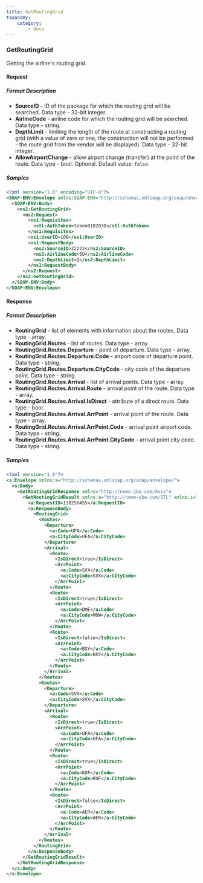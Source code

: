 ```yaml
---
title: GetRoutingGrid
taxonomy:
    category:
        - docs
---
```


### GetRoutingGrid

Getting the airline's routing grid.

#### Request

##### Format Description

-   **SourceID** - ID of the package for which the routing grid will be searched. Data type - 32-bit integer.
-   **AirlineCode** - airline code for which the routing grid will be searched. Data type - string.
-   **DepthLimit** - limiting the length of the route at constructing a routing grid (with a value of zero or one, the construction will not be performed - the route grid from the vendor will be displayed). Data type - 32-bit integer.
-   **AllowAirportChange** - allow airport change (transfer) at the point of the route. Data type - bool. Optional. Default value: <code>false</code>.

##### Samples

```xml
<?xml version="1.0" encoding="UTF-8"?>
<SOAP-ENV:Envelope xmlns:SOAP-ENV="http://schemas.xmlsoap.org/soap/envelope/" xmlns:ns1="http://nemo-ibe.com/STL" xmlns:ns2="http://nemo-ibe.com/Avia">
  <SOAP-ENV:Body>
    <ns2:GetRoutingGrid>
      <ns2:Request>
        <ns1:Requisites>
          <stl:AuthToken>token010203D</stl:AuthToken>
        </ns1:Requisites>
        <ns1:UserID>100</ns1:UserID>
        <ns1:RequestBody>
          <ns2:SourceID>22222</ns2:SourceID>
          <ns2:AirlineCode>SU</ns2:AirlineCode>
          <ns2:DepthLimit>2</ns2:DepthLimit>
        </ns1:RequestBody>
      </ns2:Request>
    </ns2:GetRoutingGrid>
  </SOAP-ENV:Body>
</SOAP-ENV:Envelope>
```

#### Response

##### Format Description


-   **RoutingGrid** - list of elements with information about the routes. Data type - array.
-   **RoutingGrid.Routes** - list of routes. Data type - array.
-   **RoutingGrid.Routes.Departure** - point of departure. Data type - array.
-   **RoutingGrid.Routes.Departure.Code** - airport code of departure point. Data type - string.
-   **RoutingGrid.Routes.Departure.CityCode** - city code of the departure point. Data type - string.
-   **RoutingGrid.Routes.Arrival** - list of arrival points. Data type - array.
-   **RoutingGrid.Routes.Arrival.Route** - arrival point of the route. Data type - array.
-   **RoutingGrid.Routes.Arrival.IsDirect** - attribute of a direct route. Data type - bool.
-   **RoutingGrid.Routes.Arrival.ArrPoint** - arrival point of the route. Data type - array.
-   **RoutingGrid.Routes.Arrival.ArrPoint.Code** - arrival point airport code. Data type - string.
-   **RoutingGrid.Routes.Arrival.ArrPoint.CityCode** - arrival point city code. Data type - string.

##### Samples
```xml
<?xml version="1.0"?>
<s:Envelope xmlns:s="http://schemas.xmlsoap.org/soap/envelope/">
  <s:Body>
    <GetRoutingGridResponse xmlns="http://nemo-ibe.com/Avia">
      <GetRoutingGridResult xmlns:a="http://nemo-ibe.com/STL" xmlns:i="http://www.w3.org/2001/XMLSchema-instance">
        <a:RequestID>138256455</a:RequestID>
        <a:ResponseBody>
          <RoutingGrid>
            <Routes>
              <Departure>
                <a:Code>UFA</a:Code>
                <a:CityCode>UFA</a:CityCode>
              </Departure>
              <Arrival>
                <Route>
                  <IsDirect>true</IsDirect>
                  <ArrPoint>
                    <a:Code>SVX</a:Code>
                    <a:CityCode>SVX</a:CityCode>
                  </ArrPoint>
                </Route>
                <Route>
                  <IsDirect>true</IsDirect>
                  <ArrPoint>
                    <a:Code>DME</a:Code>
                    <a:CityCode>MOW</a:CityCode>
                  </ArrPoint>
                </Route>
                <Route>
                  <IsDirect>false</IsDirect>
                  <ArrPoint>
                    <a:Code>BXY</a:Code>
                    <a:CityCode>BXY</a:CityCode>
                  </ArrPoint>
                </Route>
              </Arrival>
            </Routes>
            <Routes>
              <Departure>
                <a:Code>SVX</a:Code>
                <a:CityCode>SVX</a:CityCode>
              </Departure>
              <Arrival>
                <Route>
                  <IsDirect>true</IsDirect>
                  <ArrPoint>
                    <a:Code>UFA</a:Code>
                    <a:CityCode>UFA</a:CityCode>
                  </ArrPoint>
                </Route>
                <Route>
                  <IsDirect>true</IsDirect>
                  <ArrPoint>
                    <a:Code>KUF</a:Code>
                    <a:CityCode>KUF</a:CityCode>
                  </ArrPoint>
                </Route>
                <Route>
                  <IsDirect>false</IsDirect>
                  <ArrPoint>
                    <a:Code>AER</a:Code>
                    <a:CityCode>AER</a:CityCode>
                  </ArrPoint>
                </Route>
              </Arrival>
            </Routes>
          </RoutingGrid>
        </a:ResponseBody>
      </GetRoutingGridResult>
    </GetRoutingGridResponse>
  </s:Body>
</s:Envelope>
```
    